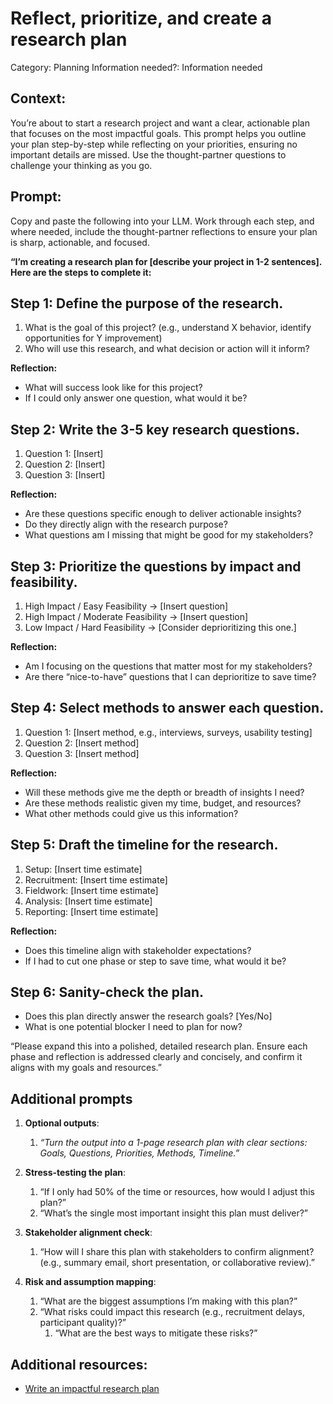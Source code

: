 # Reflect, prioritize, and create a research plan

Category: Planning
Information needed?: Information needed

## **Context:**

You’re about to start a research project and want a clear, actionable plan that focuses on the most impactful goals. This prompt helps you outline your plan step-by-step while reflecting on your priorities, ensuring no important details are missed. Use the thought-partner questions to challenge your thinking as you go.

## **Prompt:**

Copy and paste the following into your LLM. Work through each step, and where needed, include the thought-partner reflections to ensure your plan is sharp, actionable, and focused.

**“I’m creating a research plan for [describe your project in 1-2 sentences]. Here are the steps to complete it:**

## **Step 1: Define the purpose of the research.**

1. What is the goal of this project? (e.g., understand X behavior, identify opportunities for Y improvement)
2. Who will use this research, and what decision or action will it inform?

**Reflection:**

- What will success look like for this project?
- If I could only answer one question, what would it be?

## **Step 2: Write the 3-5 key research questions.**

1. Question 1: [Insert]
2. Question 2: [Insert]
3. Question 3: [Insert]

**Reflection:**

- Are these questions specific enough to deliver actionable insights?
- Do they directly align with the research purpose?
- What questions am I missing that might be good for my stakeholders?

## **Step 3: Prioritize the questions by impact and feasibility.**

1. High Impact / Easy Feasibility → [Insert question]
2. High Impact / Moderate Feasibility → [Insert question]
3. Low Impact / Hard Feasibility → [Consider deprioritizing this one.]

**Reflection:**

- Am I focusing on the questions that matter most for my stakeholders?
- Are there “nice-to-have” questions that I can deprioritize to save time?

## **Step 4: Select methods to answer each question.**

1. Question 1: [Insert method, e.g., interviews, surveys, usability testing]
2. Question 2: [Insert method]
3. Question 3: [Insert method]

**Reflection:**

- Will these methods give me the depth or breadth of insights I need?
- Are these methods realistic given my time, budget, and resources?
- What other methods could give us this information?

## **Step 5: Draft the timeline for the research.**

1. Setup: [Insert time estimate]
2. Recruitment: [Insert time estimate]
3. Fieldwork: [Insert time estimate]
4. Analysis: [Insert time estimate]
5. Reporting: [Insert time estimate]

**Reflection:**

- Does this timeline align with stakeholder expectations?
- If I had to cut one phase or step to save time, what would it be?

## **Step 6: Sanity-check the plan.**

- Does this plan directly answer the research goals? [Yes/No]
- What is one potential blocker I need to plan for now?

“Please expand this into a polished, detailed research plan. Ensure each phase and reflection is addressed clearly and concisely, and confirm it aligns with my goals and resources.”

## Additional prompts

1. **Optional outputs**:
    1. *“Turn the output into a 1-page research plan with clear sections: Goals, Questions, Priorities, Methods, Timeline.”*

1. **Stress-testing the plan**: 
    1. “If I only had 50% of the time or resources, how would I adjust this plan?”
    2. “What’s the single most important insight this plan must deliver?”

1. **Stakeholder alignment check**: 
    1. “How will I share this plan with stakeholders to confirm alignment? (e.g., summary email, short presentation, or collaborative review).”

1. **Risk and assumption mapping**:
    1. “What are the biggest assumptions I’m making with this plan?”
    2. “What risks could impact this research (e.g., recruitment delays, participant quality)?”
        1. “What are the best ways to mitigate these risks?”

## Additional resources:

- [Write an impactful research plan](https://userresearchacademy.substack.com/p/how-to-create-an-impactful-user-research?r=2j6x4d)